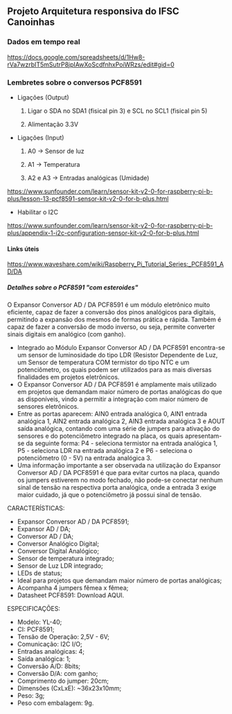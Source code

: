## Projeto Arquitetura responsiva do IFSC Canoinhas

### Dados em tempo real

https://docs.google.com/spreadsheets/d/1Hw8-rVa7wzrbIT5mSutrP8jpIAwXoScdfnhxPoiWRzs/edit#gid=0


### Lembretes sobre o conversos PCF8591

- Ligações (Output)

	1) Ligar o SDA no SDA1 (fisical pin 3) e SCL no SCL1 (fisical pin 5)

	2) Alimentação 3.3V

- Ligações (Input)

	1) A0 -> Sensor de luz

	2) A1 -> Temperatura
	
	3) A2 e A3 -> Entradas analógicas (Umidade)


https://www.sunfounder.com/learn/sensor-kit-v2-0-for-raspberry-pi-b-plus/lesson-13-pcf8591-sensor-kit-v2-0-for-b-plus.html


- Habilitar o I2C

https://www.sunfounder.com/learn/sensor-kit-v2-0-for-raspberry-pi-b-plus/appendix-1-i2c-configuration-sensor-kit-v2-0-for-b-plus.html


#### Links úteis

https://www.waveshare.com/wiki/Raspberry_Pi_Tutorial_Series:_PCF8591_AD/DA

##### Detalhes sobre o PCF8591 "com esteroides"

O Expansor Conversor AD / DA PCF8591 é um módulo eletrônico muito eficiente, capaz de fazer a conversão dos pinos analógicos para digitais, permitindo a expansão dos mesmos de formas prática e rápida. Também é capaz de fazer a conversão de modo inverso, ou seja, permite converter sinais digitais em analógico (com ganho).
- Integrado ao Módulo Expansor Conversor AD / DA PCF8591 encontra-se um sensor de luminosidade do tipo LDR (Resistor Dependente de Luz, um Sensor de temperatura COM termistor do tipo NTC e um potenciômetro, os quais podem ser utilizados para as mais diversas finalidades em projetos eletrônicos.
- O Expansor Conversor AD / DA PCF8591 é amplamente mais utilizado em projetos que demandam maior número de portas analógicas do que as disponíveis, vindo a permitir a integração com maior número de sensores eletrônicos.
- Entre as portas aparecem: AIN0 entrada analógica 0, AIN1 entrada analógica 1, AIN2 entrada analógica 2, AIN3 entrada analógica 3 e AOUT saída analógica, contando com uma série de jumpers para ativação do sensores e do potenciômetro integrado na placa, os quais apresentam-se da seguinte forma: P4 - seleciona termistor na entrada analógica 1, P5 - seleciona LDR na entrada analógica 2 e P6 - seleciona o potenciômetro (0 - 5V) na entrada analógica 3.
- Uma informação importante a ser observada na utilização do Expansor Conversor AD / DA PCF8591 é que para evitar curtos na placa, quando os jumpers estiverem no modo fechado, não pode-se conectar nenhum sinal de tensão na respectiva porta analógica, onde a entrada 3 exige maior cuidado, já que o potenciômetro já possui sinal de tensão.
 

CARACTERÍSTICAS:
- Expansor Conversor AD / DA PCF8591;
- Expansor AD / DA;
- Conversor AD / DA;
- Conversor Analógico Digital;
- Conversor Digital Analógico;
- Sensor de temperatura integrado;
- Sensor de Luz LDR integrado;
- LEDs de status;
- Ideal para projetos que demandam maior número de portas analógicas;
- Acompanha 4 jumpers fêmea x fêmea;
- Datasheet PCF8591: Download AQUI.

ESPECIFICAÇÕES:
- Modelo: YL-40;
- CI: PCF8591;
- Tensão de Operação: 2,5V - 6V;
- Comunicação: I2C I/O;
- Entradas analógicas: 4;
- Saída analógica: 1;
- Conversão A/D: 8bits;
- Conversão D/A: com ganho;
- Comprimento do jumper: 20cm;
- Dimensões (CxLxE): ~36x23x10mm;
- Peso: 3g;
- Peso com embalagem: 9g.

